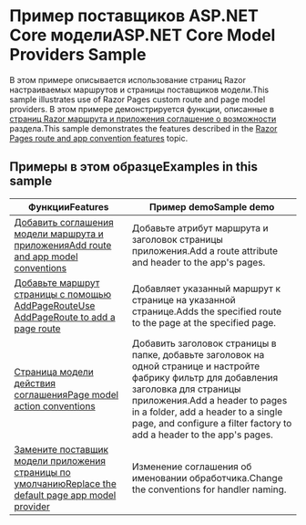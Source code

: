# <a name="aspnet-core-model-providers-sample"></a><span data-ttu-id="da0c7-101">Пример поставщиков ASP.NET Core модели</span><span class="sxs-lookup"><span data-stu-id="da0c7-101">ASP.NET Core Model Providers Sample</span></span>

<span data-ttu-id="da0c7-102">В этом примере описывается использование страниц Razor настраиваемых маршрутов и страницы поставщиков модели.</span><span class="sxs-lookup"><span data-stu-id="da0c7-102">This sample illustrates use of Razor Pages custom route and page model providers.</span></span> <span data-ttu-id="da0c7-103">В этом примере демонстрируется функции, описанные в [страниц Razor маршрута и приложения соглашение о возможности](https://docs.microsoft.com/aspnet/core/mvc/razor-pages/razor-pages-convention-features) раздела.</span><span class="sxs-lookup"><span data-stu-id="da0c7-103">This sample demonstrates the features described in the [Razor Pages route and app convention features](https://docs.microsoft.com/aspnet/core/mvc/razor-pages/razor-pages-convention-features) topic.</span></span>

## <a name="examples-in-this-sample"></a><span data-ttu-id="da0c7-104">Примеры в этом образце</span><span class="sxs-lookup"><span data-stu-id="da0c7-104">Examples in this sample</span></span>

| <span data-ttu-id="da0c7-105">Функции</span><span class="sxs-lookup"><span data-stu-id="da0c7-105">Features</span></span> | <span data-ttu-id="da0c7-106">Пример demo</span><span class="sxs-lookup"><span data-stu-id="da0c7-106">Sample demo</span></span> |
| -------- | ----------- |
| [<span data-ttu-id="da0c7-107">Добавить соглашения модели маршрута и приложения</span><span class="sxs-lookup"><span data-stu-id="da0c7-107">Add route and app model conventions</span></span>](https://docs.microsoft.com/aspnet/core/mvc/razor-pages/razor-pages-convention-features#add-route-and-app-model-conventions) | <span data-ttu-id="da0c7-108">Добавьте атрибут маршрута и заголовок страницы приложения.</span><span class="sxs-lookup"><span data-stu-id="da0c7-108">Add a route attribute and header to the app's pages.</span></span> |
| [<span data-ttu-id="da0c7-109">Добавьте маршрут страницы с помощью AddPageRoute</span><span class="sxs-lookup"><span data-stu-id="da0c7-109">Use AddPageRoute to add a page route</span></span>](https://docs.microsoft.com/aspnet/core/mvc/razor-pages/razor-pages-convention-features#configure-a-page-route) | <span data-ttu-id="da0c7-110">Добавляет указанный маршрут к странице на указанной странице.</span><span class="sxs-lookup"><span data-stu-id="da0c7-110">Adds the specified route to the page at the specified page.</span></span> |
| [<span data-ttu-id="da0c7-111">Страница модели действия соглашения</span><span class="sxs-lookup"><span data-stu-id="da0c7-111">Page model action conventions</span></span>](https://docs.microsoft.com/aspnet/core/mvc/razor-pages/razor-pages-convention-features#page-model-action-conventions) | <span data-ttu-id="da0c7-112">Добавить заголовок страницы в папке, добавьте заголовок на одной странице и настройте фабрику фильтр для добавления заголовка для страницы приложения.</span><span class="sxs-lookup"><span data-stu-id="da0c7-112">Add a header to pages in a folder, add a header to a single page, and configure a filter factory to add a header to the app's pages.</span></span> |
| [<span data-ttu-id="da0c7-113">Замените поставщик модели приложения страницы по умолчанию</span><span class="sxs-lookup"><span data-stu-id="da0c7-113">Replace the default page app model provider</span></span>](https://docs.microsoft.com/aspnet/core/mvc/razor-pages/razor-pages-convention-features#replace-the-default-page-app-model-provider) | <span data-ttu-id="da0c7-114">Изменение соглашения об именовании обработчика.</span><span class="sxs-lookup"><span data-stu-id="da0c7-114">Change the conventions for handler naming.</span></span> |

